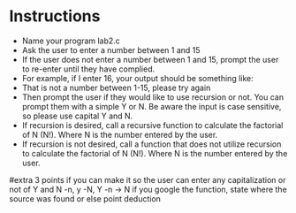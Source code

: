 # Instructions

- Name your program lab2.c
- Ask the user to enter a number between 1 and 15
- If the user does not enter a number between 1 and 15, prompt the user to re-enter until they have
complied.
- For example, if I enter 16, your output should be something like:
- That is not a number between 1-15, please try again
- Then prompt the user if they would like to use recursion or not. You can prompt them with a simple Y
or N. Be aware the input is case sensitive, so please use capital Y and N.
- If recursion is desired, call a recursive function to calculate the factorial of N (N!). Where N is
the number entered by the user.
- If recursion is not desired, call a function that does not utilize recursion to calculate the factorial
of N (N!). Where N is the number entered by the user.

#extra 3 points if you can make it so the user can enter any capitalization or not of Y and N
-n, y
-N, Y
-n -> N
if you google the function, state where the source was found or else point deduction
